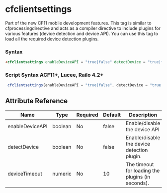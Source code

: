 # cfclientsettings

Part of the new CF11 mobile development features. This tag is similar to cfprocessingdirective and acts as a compiler directive to include plugins for various features (device detection and device API). You can use this tag to load all the required device detection plugins.

### Syntax

```html
<cfclientsettings enableDeviceAPI = "true|false" detectDevice = "true|false" deviceTimeout = Number >
```

### Script Syntax ACF11+, Lucee, Railo 4.2+

```javascript
 cfclientsettings(enableDeviceAPI = "true|false", detectDevice = "true|false", deviceTimeout = Number); 
```

## Attribute Reference

| Name | Type | Required | Default | Description |
| --- | --- | --- | --- | --- |
| enableDeviceAPI | boolean | No | false | Enable/disable the device API |
| detectDevice | boolean | No | false | Enable/disable the device detection plugin. |
| deviceTimeout | numeric | No | 10 | The timeout for loading the plugins (in seconds). |
